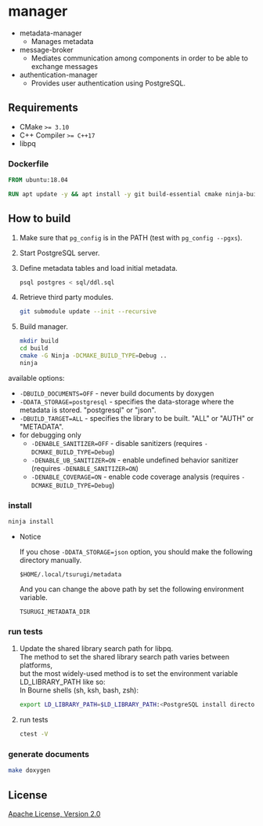 # manager

- metadata-manager
  - Manages metadata
- message-broker
  - Mediates communication among components in order to be able to exchange messages
- authentication-manager
  - Provides user authentication using PostgreSQL.

## Requirements

- CMake `>= 3.10`
- C++ Compiler `>= C++17`
- libpq

### Dockerfile

```dockerfile
FROM ubuntu:18.04

RUN apt update -y && apt install -y git build-essential cmake ninja-build doxygen libboost-system-dev
```

## How to build

1. Make sure that `pg_config` is in the PATH (test with `pg_config --pgxs`).

1. Start PostgreSQL server.

1. Define metadata tables and load initial metadata.

    ```sh
    psql postgres < sql/ddl.sql
    ```

1. Retrieve third party modules.

    ```sh
    git submodule update --init --recursive
    ```

1. Build manager.

    ```sh
    mkdir build
    cd build
    cmake -G Ninja -DCMAKE_BUILD_TYPE=Debug ..
    ninja
    ```

available options:

- `-DBUILD_DOCUMENTS=OFF` - never build documents by doxygen
- `-DDATA_STORAGE=postgresql` - specifies the data-storage where the metadata is stored. "postgresql" or "json".
- `-DBUILD_TARGET=ALL` - specifies the library to be built. "ALL" or "AUTH" or "METADATA".
- for debugging only
  - `-DENABLE_SANITIZER=OFF` - disable sanitizers (requires `-DCMAKE_BUILD_TYPE=Debug`)
  - `-DENABLE_UB_SANITIZER=ON` - enable undefined behavior sanitizer (requires `-DENABLE_SANITIZER=ON`)
  - `-DENABLE_COVERAGE=ON` - enable code coverage analysis (requires `-DCMAKE_BUILD_TYPE=Debug`)

### install

```sh
ninja install
```

- Notice

  If you chose `-DDATA_STORAGE=json` option, you should make the following directory manually.

  `$HOME/.local/tsurugi/metadata`

  And you can change the above path by set the following environment variable.

  `TSURUGI_METADATA_DIR`

### run tests

1. Update the shared library search path for libpq.  
  The method to set the shared library search path varies between platforms,  
  but the most widely-used method is to set the environment variable LD_LIBRARY_PATH like so:  
  In Bourne shells (sh, ksh, bash, zsh):  

    ```sh
    export LD_LIBRARY_PATH=$LD_LIBRARY_PATH:<PostgreSQL install directory>/lib
    ```

1. run tests

    ```sh
    ctest -V
    ```

### generate documents

```sh
make doxygen
```

## License

[Apache License, Version 2.0](http://www.apache.org/licenses/LICENSE-2.0)
